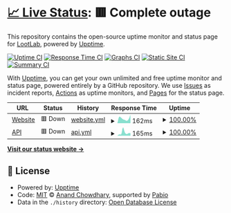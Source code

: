 # [📈 Live Status](https://status.lootlab.pl): <!--live status--> **🟥 Complete outage**

This repository contains the open-source uptime monitor and status page for [LootLab](https://status.lootlab.pl), powered by [Upptime](https://github.com/upptime/upptime).

[![Uptime CI](https://github.com/LootLab/status/workflows/Uptime%20CI/badge.svg)](https://github.com/LootLab/status/actions?query=workflow%3A%22Uptime+CI%22)
[![Response Time CI](https://github.com/LootLab/status/workflows/Response%20Time%20CI/badge.svg)](https://github.com/LootLab/status/actions?query=workflow%3A%22Response+Time+CI%22)
[![Graphs CI](https://github.com/LootLab/status/workflows/Graphs%20CI/badge.svg)](https://github.com/LootLab/status/actions?query=workflow%3A%22Graphs+CI%22)
[![Static Site CI](https://github.com/LootLab/status/workflows/Static%20Site%20CI/badge.svg)](https://github.com/LootLab/status/actions?query=workflow%3A%22Static+Site+CI%22)
[![Summary CI](https://github.com/LootLab/status/workflows/Summary%20CI/badge.svg)](https://github.com/LootLab/status/actions?query=workflow%3A%22Summary+CI%22)

With [Upptime](https://upptime.js.org), you can get your own unlimited and free uptime monitor and status page, powered entirely by a GitHub repository. We use [Issues](https://github.com/LootLab/status/issues) as incident reports, [Actions](https://github.com/LootLab/status/actions) as uptime monitors, and [Pages](https://status.lootlab.pl) for the status page.

<!--start: status pages-->
<!-- This summary is generated by Upptime (https://github.com/upptime/upptime) -->
<!-- Do not edit this manually, your changes will be overwritten -->
<!-- prettier-ignore -->
| URL | Status | History | Response Time | Uptime |
| --- | ------ | ------- | ------------- | ------ |
| <img alt="" src="https://icons.duckduckgo.com/ip3/lootlab.pl.ico" height="13"> [Website](https://lootlab.pl) | 🟥 Down | [website.yml](https://github.com/LootLab/status/commits/HEAD/history/website.yml) | <details><summary><img alt="Response time graph" src="./graphs/website/response-time-week.png" height="20"> 162ms</summary><br><a href="https://status.lootlab.pl/history/website"><img alt="Response time 120" src="https://img.shields.io/endpoint?url=https%3A%2F%2Fraw.githubusercontent.com%2FLootLab%2Fstatus%2FHEAD%2Fapi%2Fwebsite%2Fresponse-time.json"></a><br><a href="https://status.lootlab.pl/history/website"><img alt="24-hour response time 282" src="https://img.shields.io/endpoint?url=https%3A%2F%2Fraw.githubusercontent.com%2FLootLab%2Fstatus%2FHEAD%2Fapi%2Fwebsite%2Fresponse-time-day.json"></a><br><a href="https://status.lootlab.pl/history/website"><img alt="7-day response time 162" src="https://img.shields.io/endpoint?url=https%3A%2F%2Fraw.githubusercontent.com%2FLootLab%2Fstatus%2FHEAD%2Fapi%2Fwebsite%2Fresponse-time-week.json"></a><br><a href="https://status.lootlab.pl/history/website"><img alt="30-day response time 158" src="https://img.shields.io/endpoint?url=https%3A%2F%2Fraw.githubusercontent.com%2FLootLab%2Fstatus%2FHEAD%2Fapi%2Fwebsite%2Fresponse-time-month.json"></a><br><a href="https://status.lootlab.pl/history/website"><img alt="1-year response time 120" src="https://img.shields.io/endpoint?url=https%3A%2F%2Fraw.githubusercontent.com%2FLootLab%2Fstatus%2FHEAD%2Fapi%2Fwebsite%2Fresponse-time-year.json"></a></details> | <details><summary><a href="https://status.lootlab.pl/history/website">100.00%</a></summary><a href="https://status.lootlab.pl/history/website"><img alt="All-time uptime 100.00%" src="https://img.shields.io/endpoint?url=https%3A%2F%2Fraw.githubusercontent.com%2FLootLab%2Fstatus%2FHEAD%2Fapi%2Fwebsite%2Fuptime.json"></a><br><a href="https://status.lootlab.pl/history/website"><img alt="24-hour uptime 100.00%" src="https://img.shields.io/endpoint?url=https%3A%2F%2Fraw.githubusercontent.com%2FLootLab%2Fstatus%2FHEAD%2Fapi%2Fwebsite%2Fuptime-day.json"></a><br><a href="https://status.lootlab.pl/history/website"><img alt="7-day uptime 100.00%" src="https://img.shields.io/endpoint?url=https%3A%2F%2Fraw.githubusercontent.com%2FLootLab%2Fstatus%2FHEAD%2Fapi%2Fwebsite%2Fuptime-week.json"></a><br><a href="https://status.lootlab.pl/history/website"><img alt="30-day uptime 100.00%" src="https://img.shields.io/endpoint?url=https%3A%2F%2Fraw.githubusercontent.com%2FLootLab%2Fstatus%2FHEAD%2Fapi%2Fwebsite%2Fuptime-month.json"></a><br><a href="https://status.lootlab.pl/history/website"><img alt="1-year uptime 100.00%" src="https://img.shields.io/endpoint?url=https%3A%2F%2Fraw.githubusercontent.com%2FLootLab%2Fstatus%2FHEAD%2Fapi%2Fwebsite%2Fuptime-year.json"></a></details>
| <img alt="" src="https://icons.duckduckgo.com/ip3/api.lootlab.pl.ico" height="13"> [API](https://api.lootlab.pl) | 🟥 Down | [api.yml](https://github.com/LootLab/status/commits/HEAD/history/api.yml) | <details><summary><img alt="Response time graph" src="./graphs/api/response-time-week.png" height="20"> 165ms</summary><br><a href="https://status.lootlab.pl/history/api"><img alt="Response time 115" src="https://img.shields.io/endpoint?url=https%3A%2F%2Fraw.githubusercontent.com%2FLootLab%2Fstatus%2FHEAD%2Fapi%2Fapi%2Fresponse-time.json"></a><br><a href="https://status.lootlab.pl/history/api"><img alt="24-hour response time 145" src="https://img.shields.io/endpoint?url=https%3A%2F%2Fraw.githubusercontent.com%2FLootLab%2Fstatus%2FHEAD%2Fapi%2Fapi%2Fresponse-time-day.json"></a><br><a href="https://status.lootlab.pl/history/api"><img alt="7-day response time 165" src="https://img.shields.io/endpoint?url=https%3A%2F%2Fraw.githubusercontent.com%2FLootLab%2Fstatus%2FHEAD%2Fapi%2Fapi%2Fresponse-time-week.json"></a><br><a href="https://status.lootlab.pl/history/api"><img alt="30-day response time 130" src="https://img.shields.io/endpoint?url=https%3A%2F%2Fraw.githubusercontent.com%2FLootLab%2Fstatus%2FHEAD%2Fapi%2Fapi%2Fresponse-time-month.json"></a><br><a href="https://status.lootlab.pl/history/api"><img alt="1-year response time 115" src="https://img.shields.io/endpoint?url=https%3A%2F%2Fraw.githubusercontent.com%2FLootLab%2Fstatus%2FHEAD%2Fapi%2Fapi%2Fresponse-time-year.json"></a></details> | <details><summary><a href="https://status.lootlab.pl/history/api">100.00%</a></summary><a href="https://status.lootlab.pl/history/api"><img alt="All-time uptime 100.00%" src="https://img.shields.io/endpoint?url=https%3A%2F%2Fraw.githubusercontent.com%2FLootLab%2Fstatus%2FHEAD%2Fapi%2Fapi%2Fuptime.json"></a><br><a href="https://status.lootlab.pl/history/api"><img alt="24-hour uptime 100.00%" src="https://img.shields.io/endpoint?url=https%3A%2F%2Fraw.githubusercontent.com%2FLootLab%2Fstatus%2FHEAD%2Fapi%2Fapi%2Fuptime-day.json"></a><br><a href="https://status.lootlab.pl/history/api"><img alt="7-day uptime 100.00%" src="https://img.shields.io/endpoint?url=https%3A%2F%2Fraw.githubusercontent.com%2FLootLab%2Fstatus%2FHEAD%2Fapi%2Fapi%2Fuptime-week.json"></a><br><a href="https://status.lootlab.pl/history/api"><img alt="30-day uptime 100.00%" src="https://img.shields.io/endpoint?url=https%3A%2F%2Fraw.githubusercontent.com%2FLootLab%2Fstatus%2FHEAD%2Fapi%2Fapi%2Fuptime-month.json"></a><br><a href="https://status.lootlab.pl/history/api"><img alt="1-year uptime 100.00%" src="https://img.shields.io/endpoint?url=https%3A%2F%2Fraw.githubusercontent.com%2FLootLab%2Fstatus%2FHEAD%2Fapi%2Fapi%2Fuptime-year.json"></a></details>

<!--end: status pages-->

[**Visit our status website →**](https://status.lootlab.pl)

## 📄 License

- Powered by: [Upptime](https://github.com/upptime/upptime)
- Code: [MIT](./LICENSE) © [Anand Chowdhary](https://anandchowdhary.com), supported by [Pabio](https://pabio.com)
- Data in the `./history` directory: [Open Database License](https://opendatacommons.org/licenses/odbl/1-0/)

